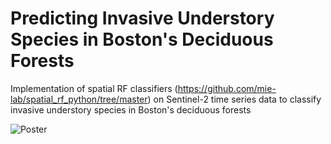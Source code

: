 # Predicting Invasive Understory Species in Boston's Deciduous Forests
Implementation of spatial RF classifiers (https://github.com/mie-lab/spatial_rf_python/tree/master) on Sentinel-2 time series data to classify invasive understory species in Boston's deciduous forests

![Poster](https://github.com/chad-fisher/Invasive-Understory-Species/assets/150188438/485f7af0-4704-434a-ba7c-db9680aa77b9)
